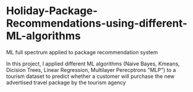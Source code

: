 # Holiday-Package-Recommendations-using-different-ML-algorithms
ML full spectrum applied to package recommendation system<br>

In this project, I applied different ML algorithms (Naive Bayes, Kmeans, Dicision Trees, Linear Regression, Multilayer Perecptrons "MLP") to a tourism dataset to predict whether a customer will purchase the new advertised travel package by the tourism agency
